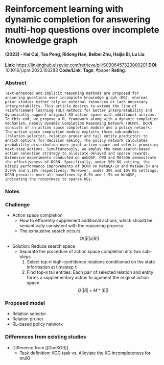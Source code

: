 # Reinforcement learning with dynamic completion for answering multi-hop questions over incomplete knowledge graph
#### (2023) - Hai Cui, Tao Peng, Ridong Han, Beibei Zhu, Haijia Bi, Lu Liu
**Link**: https://linkinghub.elsevier.com/retrieve/pii/S0306457323000201
**DOI**: 10.1016/j.ipm.2023.103283
**Code/Link**:
**Tags**: #paper
**Rating**:

### Abstract

```
Text-enhanced and implicit reasoning methods are proposed for answering questions over incomplete knowledge graph (KG), whereas prior studies either rely on external resources or lack necessary interpretability. This article desires to extend the line of reinforcement learning (RL) methods for better interpretability and dynamically augment original KG action space with additional actions. To this end, we propose a RL framework along with a dynamic completion mechanism, namely Dynamic Completion Reasoning Network (DCRN). DCRN consists of an action space completion module and a policy network. The action space completion module exploits three sub-modules (relation selector, relation pruner and tail entity predictor) to enrich options for decision making. The policy network calculates probability distribution over joint action space and selects promising next-step actions. Simultaneously, we employ the beam search-based action selection strategy to alleviate delayed and sparse rewards. Extensive experiments conducted on WebQSP, CWQ and MetaQA demonstrate the effectiveness of DCRN. Specifically, under 50% KG setting, the Hits@1 performance improvements of DCRN on MetaQA-1H and MetaQA-3H are 2.94% and 1.18% respectively. Moreover, under 30% and 10% KG settings, DCRN prevails over all baselines by 0.9% and 1.5% on WebQSP, indicating the robustness to sparse KGs.
```

### Notes



### Challenge
- Action space completion
	- How to efficiently supplement additional actions, which should be semantically consistent with the reasoning process
	- The exhaustive search occurs. 
	$$O(|E|x|R|)$$
- Solution: Reduce search space
	- Separate the procedure of action space completion into two sub-steps
		1. Select top-`M` high-confidence relations conditioned on the state information at timestep `t`
		2. Find top-`N` tail entities. Each pair of selected relation and entity forms a supplementary action to agument the original action space 
		$$O(|R|+M*|E|)$$
		
### Proposed model
- Relation selector
- Relation pruner
- RL-based policy network


### Differences from existing studies
- Difference from [[DacKGR]]
	- Task definition: KGC task vs. Alleviate the KG incompleteness for mulO
